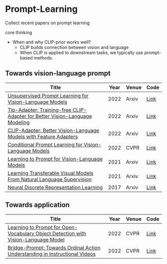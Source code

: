 # Prompt-Learning
Collect recent papers on prompt learning

core thinking
+ When and why CLIP-prior works well?
  + CLIP builds connection between vision and language
  + When CLIP is applied to downstream tasks, we typically use prompt-based methods. 

## Towards vision-language prompt
|  Title   | Year  | Venue | Code |
|  ----  | ----  | ---- | ---- |
| [Unsupervised Prompt Learning for Vision-Language Models](https://arxiv.org/pdf/2204.03649.pdf) | 2022 | Arxiv | [Link](https://github.com/tonyhuang2022/UPL)|
| [Tip-Adapter: Training-free CLIP-Adapter for Better Vision-Language Modeling](https://arxiv.org/abs/2111.03930) | 2022 | Arxiv | [Link](https://github.com/gaopengcuhk/Tip-Adapter)|
| [CLIP-Adapter: Better Vision-Language Models with Feature Adapters](https://arxiv.org/pdf/2110.04544.pdf) | 2022 | Arxiv | [Link](https://github.com/gaopengcuhk/CLIP-Adapter)|
| [Conditional Prompt Learning for Vision-Language Models](https://arxiv.org/abs/2203.05557) | 2022 | CVPR | [Link](https://github.com/KaiyangZhou/CoOp)|
| [Learning to Prompt for Vision-Language Models](https://arxiv.org/abs/2109.01134) | 2021 | Arxiv | [Link](https://github.com/KaiyangZhou/CoOp)|
| [Learning Transferable Visual Models From Natural Language Supervision](https://arxiv.org/pdf/2103.00020.pdf) | 2021 | Arxiv | [Link](https://github.com/OpenAI/CLIP)|
| [Neural Discrete Representation Learning](https://arxiv.org/abs/1711.00937) | 2017 | Arxiv | [Link](https://github.com/zalandoresearch/pytorch-vq-vae)|


## Towards application
|  Title   | Year  | Venue | Code |
|  ----  | ----  | ---- | ---- |
| [Learning to Prompt for Open-Vocabulary Object Detection with Vision-Language Model](https://arxiv.org/pdf/2203.14940.pdf) | 2022 | CVPR | [Link](https://github.com/dyabel/detpro)|
| [Bridge-Prompt: Towards Ordinal Action Understanding in Instructional Videos](https://arxiv.org/pdf/2203.14104.pdf) | 2022 | CVPR | [Link](https://github.com/ttlmh/Bridge-Prompt)|


